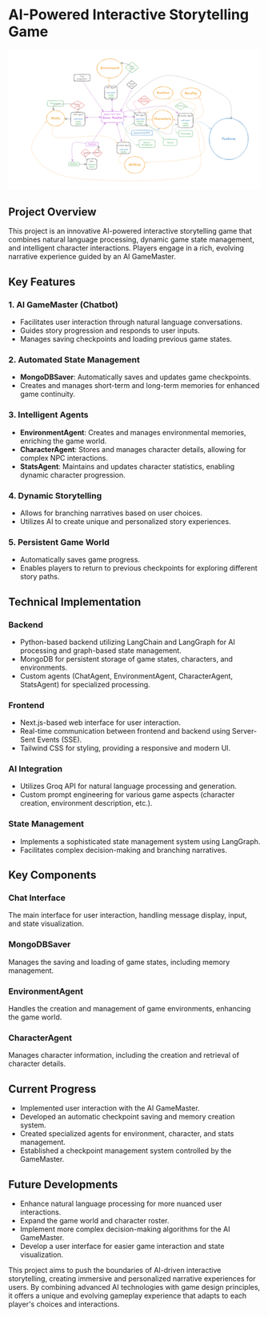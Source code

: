 # AI-Powered Interactive Storytelling Game

![Game Screenshot](ss.png)


## Project Overview

This project is an innovative AI-powered interactive storytelling game that combines natural language processing, dynamic game state management, and intelligent character interactions. Players engage in a rich, evolving narrative experience guided by an AI GameMaster.

## Key Features

### 1. AI GameMaster (Chatbot)
- Facilitates user interaction through natural language conversations.
- Guides story progression and responds to user inputs.
- Manages saving checkpoints and loading previous game states.

### 2. Automated State Management
- **MongoDBSaver**: Automatically saves and updates game checkpoints.
- Creates and manages short-term and long-term memories for enhanced game continuity.

### 3. Intelligent Agents
- **EnvironmentAgent**: Creates and manages environmental memories, enriching the game world.
- **CharacterAgent**: Stores and manages character details, allowing for complex NPC interactions.
- **StatsAgent**: Maintains and updates character statistics, enabling dynamic character progression.

### 4. Dynamic Storytelling
- Allows for branching narratives based on user choices.
- Utilizes AI to create unique and personalized story experiences.

### 5. Persistent Game World
- Automatically saves game progress.
- Enables players to return to previous checkpoints for exploring different story paths.

## Technical Implementation

### Backend
- Python-based backend utilizing LangChain and LangGraph for AI processing and graph-based state management.
- MongoDB for persistent storage of game states, characters, and environments.
- Custom agents (ChatAgent, EnvironmentAgent, CharacterAgent, StatsAgent) for specialized processing.

### Frontend
- Next.js-based web interface for user interaction.
- Real-time communication between frontend and backend using Server-Sent Events (SSE).
- Tailwind CSS for styling, providing a responsive and modern UI.

### AI Integration
- Utilizes Groq API for natural language processing and generation.
- Custom prompt engineering for various game aspects (character creation, environment description, etc.).

### State Management
- Implements a sophisticated state management system using LangGraph.
- Facilitates complex decision-making and branching narratives.

## Key Components

### Chat Interface
The main interface for user interaction, handling message display, input, and state visualization.

### MongoDBSaver
Manages the saving and loading of game states, including memory management.

### EnvironmentAgent
Handles the creation and management of game environments, enhancing the game world.

### CharacterAgent
Manages character information, including the creation and retrieval of character details.

## Current Progress
- Implemented user interaction with the AI GameMaster.
- Developed an automatic checkpoint saving and memory creation system.
- Created specialized agents for environment, character, and stats management.
- Established a checkpoint management system controlled by the GameMaster.

## Future Developments
- Enhance natural language processing for more nuanced user interactions.
- Expand the game world and character roster.
- Implement more complex decision-making algorithms for the AI GameMaster.
- Develop a user interface for easier game interaction and state visualization.

This project aims to push the boundaries of AI-driven interactive storytelling, creating immersive and personalized narrative experiences for users. By combining advanced AI technologies with game design principles, it offers a unique and evolving gameplay experience that adapts to each player's choices and interactions.